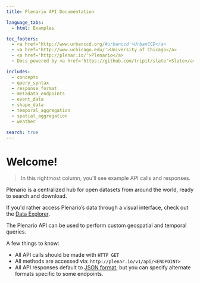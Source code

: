 ```yaml
---
title: Plenario API Documentation

language_tabs:
  - html: Examples

toc_footers:
  - <a href='http://www.urbanccd.org/#urbanccd'>UrbanCCD</a>
  - <a href='http://www.uchicago.edu/'>University of Chicago</a>
  - <a href='http://plenar.io/'>Plenario</a>
  - Docs powered by <a href='https://github.com/tripit/slate'>Slate</a>

includes:
  - concepts
  - query_syntax
  - response_format
  - metadata_endpoints
  - event_data
  - shape_data
  - temporal_aggregation
  - spatial_aggregation
  - weather

search: true
---
```


# Welcome!

>  In this rightmost column, you'll see example API calls and responses.

Plenario is a centralized hub for open datasets from around the world, ready to search and download.

<aside class=info>
    If you'd rather access Plenario’s data through a visual interface,
    check out the <a href="http://plenar.io/explore/discover">Data
    Explorer</a>.
</aside>

The Plenario API can be used to perform custom geospatial and temporal queries.

A few things to know:

* All API calls should be made with `HTTP GET`
* All methods are accessed via: `http://plenar.io/v1/api/<ENDPOINT>`
* All API responses default to [JSON format](http://www.json.org/), but you can
specify alternate formats specific to some endpoints.
